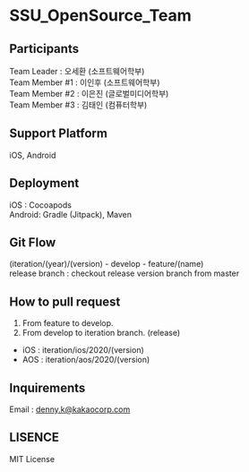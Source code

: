 # SSU_OpenSource_Team
## Participants
Team Leader    : 오세환 (소프트웨어학부)  
Team Member #1 : 이인후 (소프트웨어학부)  
Team Member #2 : 이은진 (글로벌미디어학부)  
Team Member #3 : 김태인 (컴퓨터학부)  

## Support Platform
iOS, Android  

## Deployment
iOS : Cocoapods  
Android: Gradle (Jitpack), Maven  

## Git Flow
(iteration/(year)/(version) - develop - feature/(name)  
release branch : checkout release version branch from master  

## How to pull request
1) From feature to develop.  
2) From develop to iteration branch. (release)  
  - iOS : iteration/ios/2020/(version)  
  - AOS : iteration/aos/2020/(version)  
  
## Inquirements
Email : denny.k@kakaocorp.com

## LISENCE
MIT License

